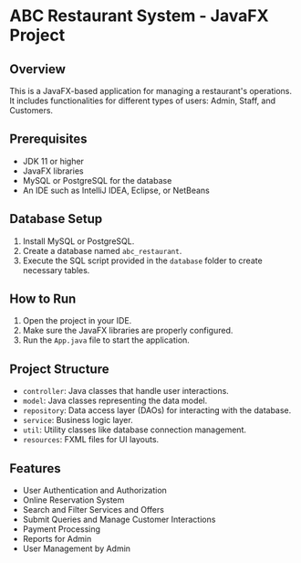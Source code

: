 
# ABC Restaurant System - JavaFX Project

## Overview

This is a JavaFX-based application for managing a restaurant's operations. It includes functionalities for different types of users: Admin, Staff, and Customers.

## Prerequisites

- JDK 11 or higher
- JavaFX libraries
- MySQL or PostgreSQL for the database
- An IDE such as IntelliJ IDEA, Eclipse, or NetBeans

## Database Setup

1. Install MySQL or PostgreSQL.
2. Create a database named `abc_restaurant`.
3. Execute the SQL script provided in the `database` folder to create necessary tables.

## How to Run

1. Open the project in your IDE.
2. Make sure the JavaFX libraries are properly configured.
3. Run the `App.java` file to start the application.

## Project Structure

- `controller`: Java classes that handle user interactions.
- `model`: Java classes representing the data model.
- `repository`: Data access layer (DAOs) for interacting with the database.
- `service`: Business logic layer.
- `util`: Utility classes like database connection management.
- `resources`: FXML files for UI layouts.

## Features

- User Authentication and Authorization
- Online Reservation System
- Search and Filter Services and Offers
- Submit Queries and Manage Customer Interactions
- Payment Processing
- Reports for Admin
- User Management by Admin
